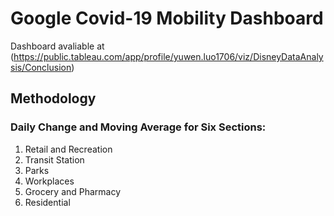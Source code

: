 # Google Covid-19 Mobility Dashboard
Dashboard avaliable at (https://public.tableau.com/app/profile/yuwen.luo1706/viz/DisneyDataAnalysis/Conclusion)
## Methodology
### Daily Change and Moving Average for Six Sections:
1. Retail and Recreation
2. Transit Station
3. Parks
4. Workplaces
5. Grocery and Pharmacy
6. Residential
